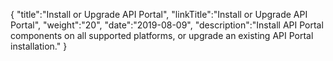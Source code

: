 {
    "title":"Install or Upgrade API Portal",
    "linkTitle":"Install or Upgrade API Portal",
    "weight":"20",
    "date":"2019-08-09",
    "description":"Install API Portal components on all supported platforms, or upgrade an existing API Portal installation."
}
